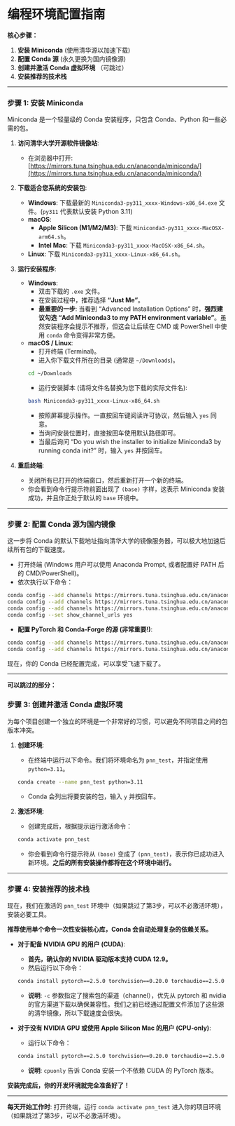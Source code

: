 # 编程环境配置指南
**核心步骤：**

1.  **安装 Miniconda** (使用清华源以加速下载)
2.  **配置 Conda 源** (永久更换为国内镜像源)
3.  **创建并激活 Conda 虚拟环境** （可跳过）
4.  **安装推荐的技术栈**

---

### 步骤 1: 安装 Miniconda

Miniconda 是一个轻量级的 Conda 安装程序，只包含 Conda、Python 和一些必需的包。

1.  **访问清华大学开源软件镜像站**:
    *   在浏览器中打开: [https://mirrors.tuna.tsinghua.edu.cn/anaconda/miniconda/](https://mirrors.tuna.tsinghua.edu.cn/anaconda/miniconda/)

2.  **下载适合您系统的安装包**:
    *   **Windows**: 下载最新的 `Miniconda3-py311_xxxx-Windows-x86_64.exe` 文件。(`py311` 代表默认安装 Python 3.11)
    *   **macOS**:
        *   **Apple Silicon (M1/M2/M3)**: 下载 `Miniconda3-py311_xxxx-MacOSX-arm64.sh`。
        *   **Intel Mac**: 下载 `Miniconda3-py311_xxxx-MacOSX-x86_64.sh`。
    *   **Linux**: 下载 `Miniconda3-py311_xxxx-Linux-x86_64.sh`。

3.  **运行安装程序**:
    *   **Windows**:
        *   双击下载的 `.exe` 文件。
        *   在安装过程中，推荐选择 **“Just Me”**。
        *   **最重要的一步**: 当看到 “Advanced Installation Options” 时，**强烈建议勾选 “Add Miniconda3 to my PATH environment variable”**。虽然安装程序会提示不推荐，但这会让后续在 CMD 或 PowerShell 中使用 `conda` 命令变得非常方便。
    *   **macOS / Linux**:
        *   打开终端 (Terminal)。
        *   进入你下载文件所在的目录 (通常是 `~/Downloads`)。
          ```bash
          cd ~/Downloads
          ```
        *   运行安装脚本 (请将文件名替换为您下载的实际文件名):
          ```bash
          bash Miniconda3-py311_xxxx-Linux-x86_64.sh
          ```
        *   按照屏幕提示操作。一直按回车键阅读许可协议，然后输入 `yes` 同意。
        *   当询问安装位置时，直接按回车使用默认路径即可。
        *   当最后询问 “Do you wish the installer to initialize Miniconda3 by running conda init?” 时，输入 `yes` 并按回车。

4.  **重启终端**:
    *   关闭所有已打开的终端窗口，然后重新打开一个新的终端。
    *   你会看到命令行提示符前面出现了 `(base)` 字样，这表示 Miniconda 安装成功，并且你正处于默认的 `base` 环境中。

---

### 步骤 2: 配置 Conda 源为国内镜像

这一步将 Conda 的默认下载地址指向清华大学的镜像服务器，可以极大地加速后续所有包的下载速度。

*   打开终端 (Windows 用户可以使用 Anaconda Prompt, 或者配置好 PATH 后的 CMD/PowerShell)。
*   依次执行以下命令：

```bash
conda config --add channels https://mirrors.tuna.tsinghua.edu.cn/anaconda/pkgs/main
conda config --add channels https://mirrors.tuna.tsinghua.edu.cn/anaconda/pkgs/r
conda config --add channels https://mirrors.tuna.tsinghua.edu.cn/anaconda/pkgs/msys2
conda config --set show_channel_urls yes
```

*   **配置 PyTorch 和 Conda-Forge 的源 (非常重要!)**:

```bash
conda config --add channels https://mirrors.tuna.tsinghua.edu.cn/anaconda/cloud/pytorch/
conda config --add channels https://mirrors.tuna.tsinghua.edu.cn/anaconda/cloud/conda-forge/
```
现在，你的 Conda 已经配置完成，可以享受飞速下载了。

---
**可以跳过的部分：**

### 步骤 3: 创建并激活 Conda 虚拟环境

为每个项目创建一个独立的环境是一个非常好的习惯，可以避免不同项目之间的包版本冲突。

1.  **创建环境**:
    *   在终端中运行以下命令。我们将环境命名为 `pnn_test`，并指定使用 `python=3.11`。
    ```bash
    conda create --name pnn_test python=3.11
    ```
    *   Conda 会列出将要安装的包，输入 `y` 并按回车。

2.  **激活环境**:
    *   创建完成后，根据提示运行激活命令：
    ```bash
    conda activate pnn_test
    ```
    *   你会看到命令行提示符从 `(base)` 变成了 `(pnn_test)`，表示你已成功进入新环境。**之后的所有安装操作都将在这个环境中进行。**

---

### 步骤 4: 安装推荐的技术栈

现在，我们在激活的 `pnn_test` 环境中（如果跳过了第3步，可以不必激活环境），安装必要工具。

**推荐使用单个命令一次性安装核心库，Conda 会自动处理复杂的依赖关系。**

*   **对于配备 NVIDIA GPU 的用户 (CUDA)**:
    *   **首先，确认你的 NVIDIA 驱动版本支持 CUDA 12.9。**
    *   然后运行以下命令：
    ```bash
    conda install pytorch==2.5.0 torchvision==0.20.0 torchaudio==2.5.0 pytorch-cuda=12.4  -c pytorch -c nvidia
    ```
    *   **说明**: `-c` 参数指定了搜索包的渠道（channel），优先从 pytorch 和 nvidia 的官方渠道下载以确保兼容性。我们之前已经通过配置文件添加了这些源的清华镜像，所以下载速度会很快。

*   **对于没有 NVIDIA GPU 或使用 Apple Silicon Mac 的用户 (CPU-only)**:
    *   运行以下命令：
    ```bash
    conda install pytorch==2.5.0 torchvision==0.20.0 torchaudio==2.5.0 cpuonly -c pytorch
    ```
    *   **说明**: `cpuonly` 告诉 Conda 安装一个不依赖 CUDA 的 PyTorch 版本。

**安装完成后，你的开发环境就完全准备好了！**

---

**每天开始工作时**: 打开终端，运行 `conda activate pnn_test` 进入你的项目环境（如果跳过了第3步，可以不必激活环境）。
